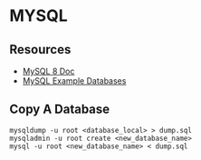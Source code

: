 # MYSQL

## Resources

- [MySQL 8 Doc](https://dev.mysql.com/doc/refman/8.0/en/)
- [MySQL Example Databases](https://dev.mysql.com/doc/index-other.html)

## Copy A Database <name>

```console
mysqldump -u root <database_local> > dump.sql
mysqladmin -u root create <new_database_name>
mysql -u root <new_database_name> < dump.sql
```
